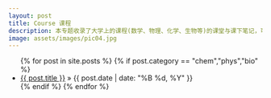 ```yaml
---
layout: post
title: Course 课程
description: 本专题收录了大学上的课程(数学、物理、化学、生物等)的课堂与课下笔记，可能不是很全。
image: assets/images/pic04.jpg
---
```

<ul class="posts">
	{% for post in site.posts %}
		{% if post.category == "chem","phys","bio" %}
		<li>
			<a href="{{ post.url }}">{{ post.title }}</a>
			<span> &raquo; {{ post.date | date: "%B %d, %Y" }}</span>
		</li>
		{% endif %}
	{% endfor %}
</ul>